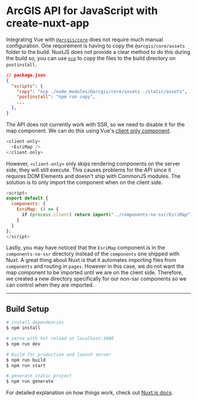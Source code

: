 # ArcGIS API for JavaScript with create-nuxt-app

Integrating Vue with [`@arcgis/core`](https://www.npmjs.com/package/@arcgis/core) does not require much manual configuration. One requirement is having to copy the `@arcgis/core/assets` folder to the build. NuxtJS does not provide a clear method to do this during the build so, you can use [`ncp`](https://www.npmjs.com/package/ncp) to copy the files to the build directory on `postinstall`.

```json
// package.json
{
  "scripts": {
    "copy": "ncp ./node_modules/@arcgis/core/assets ./static/assets",
    "postinstall": "npm run copy",
    ...
  },
}
```

The API does not currently work with SSR, so we need to disable it for the map component. We can do this using Vue's [client only component](https://nuxtjs.org/docs/2.x/features/nuxt-components#the-client-only-component).

```js
<client-only>
  <EsriMap />
</client-only>
```

However, `<client-only>` only skips rendering components on the server side; they will still execute. This causes problems for the API since it requires DOM Elements and doesn't ship with CommonJS modules. The solution is to only import the component when on the client side.

```js
<script>
export default {
  components: {
    EsriMap: () => {
      if (process.client) return import("../components-no-ssr/EsriMap");
    }
  }
};
</script>
```

Lastly, you may have noticed that the `EsriMap` component is in the `components-no-ssr` directory instead of the `components` one shipped with Nuxt. A great thing about Nuxt is that it automates importing files from `components` and routing in `pages`. However in this case, we do not want the map component to be imported until we are on the client side. Therefore, we created a new directory specifically for our non-ssr components so we can control when they are imported.

---

## Build Setup

```bash
# install dependencies
$ npm install

# serve with hot reload at localhost:3000
$ npm run dev

# build for production and launch server
$ npm run build
$ npm run start

# generate static project
$ npm run generate
```

For detailed explanation on how things work, check out [Nuxt.js docs](https://nuxtjs.org).
